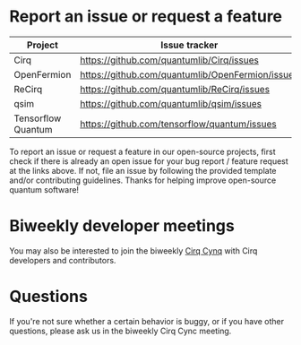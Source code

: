 # Report an issue or request a feature

| Project | Issue tracker |
|---------|--------------------|
| Cirq | https://github.com/quantumlib/Cirq/issues |
| OpenFermion | https://github.com/quantumlib/OpenFermion/issues |
| ReCirq | https://github.com/quantumlib/ReCirq/issues |
| qsim | https://github.com/quantumlib/qsim/issues |
| Tensorflow Quantum |https://github.com/tensorflow/quantum/issues |

To report an issue or request a feature in our open-source projects,
first check if there is already an open issue for your bug report /
feature request at the links above. If not, file an issue by following
the provided template and/or contributing guidelines. Thanks for helping
improve open-source quantum software!


# Biweekly developer meetings

You may also be interested to join the biweekly
[Cirq Cynq](https://groups.google.com/g/cirq-dev/about) with Cirq developers and
contributors.

# Questions

If you're not sure whether a certain behavior is buggy, or if you have other questions,
please ask us in the biweekly Cirq Cync meeting.
